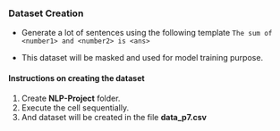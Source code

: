 ### Dataset Creation

- Generate a lot of sentences using the following template 
``The sum of <number1> and <number2> is <ans>``

- This dataset will be masked and used for model training purpose.

#### Instructions on creating the dataset
1. Create **NLP-Project** folder.
2. Execute the cell sequentially.
3. And dataset will be created in the file **data_p7.csv**
